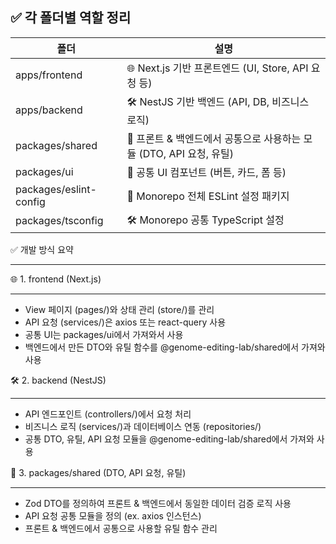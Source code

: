 ## ✅ 각 폴더별 역할 정리

| 폴더                   | 설명                                                                |
| ---------------------- | ------------------------------------------------------------------- |
| apps/frontend          | 🌐 Next.js 기반 프론트엔드 (UI, Store, API 요청 등)                 |
| apps/backend           | 🛠 NestJS 기반 백엔드 (API, DB, 비즈니스 로직)                      |
| packages/shared        | 🔗 프론트 & 백엔드에서 공통으로 사용하는 모듈 (DTO, API 요청, 유틸) |
| packages/ui            | 🎨 공통 UI 컴포넌트 (버튼, 카드, 폼 등)                             |
| packages/eslint-config | 🚨 Monorepo 전체 ESLint 설정 패키지                                 |
| packages/tsconfig      | 🛠 Monorepo 공통 TypeScript 설정                                    |

✅ 개발 방식 요약

---

🌐 1. frontend (Next.js)

---

- View 페이지 (pages/)와 상태 관리 (store/)를 관리
- API 요청 (services/)은 axios 또는 react-query 사용
- 공통 UI는 packages/ui에서 가져와서 사용
- 백엔드에서 만든 DTO와 유틸 함수를 @genome-editing-lab/shared에서 가져와 사용

🛠 2. backend (NestJS)

---

- API 엔드포인트 (controllers/)에서 요청 처리
- 비즈니스 로직 (services/)과 데이터베이스 연동 (repositories/)
- 공통 DTO, 유틸, API 요청 모듈을 @genome-editing-lab/shared에서 가져와 사용

🔗 3. packages/shared (DTO, API 요청, 유틸)

---

- Zod DTO를 정의하여 프론트 & 백엔드에서 동일한 데이터 검증 로직 사용
- API 요청 공통 모듈을 정의 (ex. axios 인스턴스)
- 프론트 & 백엔드에서 공통으로 사용할 유틸 함수 관리
